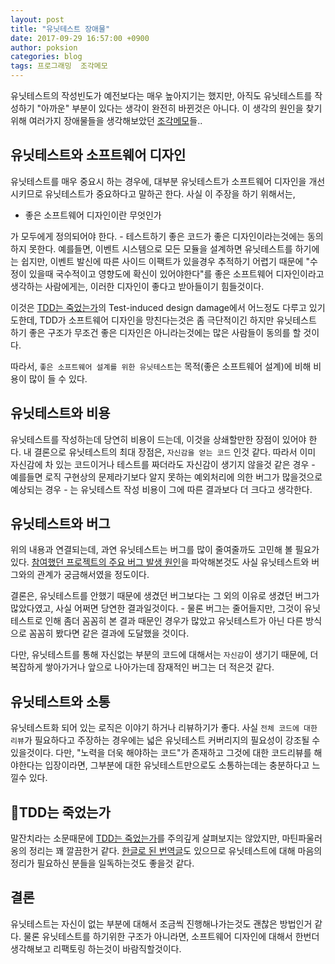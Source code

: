 ```yaml
---
layout: post
title: "유닛테스트 장애물"
date: 2017-09-29 16:57:00 +0900
author: poksion
categories: blog
tags: 프로그래밍  조각메모
---
```


유닛테스트의 작성빈도가 예전보다는 매우 높아지기는 했지만, 아직도 유닛테스트를 작성하기 "아까운" 부분이 있다는 생각이 완전히 바뀐것은 아니다. 이 생각의 원인을 찾기 위해 여러가지 장애물들을 생각해보았던 [조각메모](/blog/2015/03/17/조각메모.html)들..

## 유닛테스트와 소프트웨어 디자인

유닛테스트를 매우 중요시 하는 경우에, 대부분 유닛테스트가 소프트웨어 디자인을 개선시키므로 유닛테스트가 중요하다고 말하곤 한다. 사실 이 주장을 하기 위해서는,

 * 좋은 소프트웨어 디자인이란 무엇인가

가 모두에게 정의되어야 한다. - 테스트하기 좋은 코드가 좋은 디자인이라는것에는 동의하지 못한다. 예를들면, 이벤트 시스템으로 모든 모듈을 설계하면 유닛테스트를 하기에는 쉽지만, 이벤트 발신에 따른 사이드 이팩트가 있을경우 추적하기 어렵기 때문에 "수정이 있을때 국수적이고 영향도에 확신이 있어야한다"를 좋은 소프트웨어 디자인이라고 생각하는 사람에게는, 이러한 디자인이 좋다고 받아들이기 힘들것이다.

이것은 [TDD는 죽었는가](https://martinfowler.com/articles/is-tdd-dead/)의 Test-induced design damage에서 어느정도 다루고 있기도한데, TDD가 소프트웨어 디자인을 망친다는것은 좀 극단적이긴 하지만 유닛테스트 하기 좋은 구조가 무조건 좋은 디자인은 아니라는것에는 많은 사람들이 동의를 할 것이다.

따라서, ``좋은 소프트웨어 설계를 위한 유닛테스트``는 목적(좋은 소프트웨어 설계)에 비해 비용이 많이 들 수 있다.

## 유닛테스트와 비용

유닛테스트를 작성하는데 당연히 비용이 드는데, 이것을 상쇄할만한 장점이 있어야 한다. 내 결론으로 유닛테스트의 최대 장점은, ``자신감을 얻는 코드`` 인것 같다. 따라서 이미 자신감에 차 있는 코드이거나 테스트를 짜더라도 자신감이 생기지 않을것 같은 경우 - 예를들면 로직 구현상의 문제라기보다 알지 못하는 예외처리에 의한 버그가 많을것으로 예상되는 경우 - 는 유닛테스트 작성 비용이 그에 따른 결과보다 더 크다고 생각한다.

## 유닛테스트와 버그

위의 내용과 연결되는데, 과연 유닛테스트는 버그를 많이 줄여줄까도 고민해 볼 필요가 있다. [참여했던 프로젝트의 주요 버그 발생 원인](/blog/2016/12/30/버그-발생-주요-원인.html)을 파악해본것도 사실 유닛테스트와 버그와의 관계가 궁금해서였을 정도이다.

결론은, 유닛테스트를 안했기 때문에 생겼던 버그보다는 그 외의 이유로 생겼던 버그가 많았다였고, 사실 어쩌면 당연한 결과일것이다. - 물론 버그는 줄어들지만, 그것이 유닛테스트로 인해 좀더 꼼꼼히 본 결과 때문인 경우가 많았고 유닛테스트가 아닌 다른 방식으로 꼼꼼히 봤다면 같은 결과에 도달했을 것이다.

다만, 유닛테스트를 통해 자신없는 부분의 코드에 대해서는 ``자신감``이 생기기 때문에, 더 복잡하게 쌓아가거나 앞으로 나아가는데 잠재적인 버그는 더 적은것 같다.

## 유닛테스트와 소통

유닛테스트화 되어 있는 로직은 이야기 하거나 리뷰하기가 좋다. 사실 ``전체 코드에 대한 리뷰``가 필요하다고 주장하는 경우에는 넓은 유닛테스트 커버리지의 필요성이 강조될 수 있을것이다. 다만, "노력을 더욱 해야하는 코드"가 존재하고 그것에 대한 코드리뷰를 해야한다는 입장이라면, 그부분에 대한 유닛테스트만으로도 소통하는데는 충분하다고 느낄수 있다.

## TDD는 죽었는가

말잔치라는 소문때문에 [TDD는 죽었는가](https://martinfowler.com/articles/is-tdd-dead/)를 주의깊게 살펴보지는 않았지만, 마틴파울러옹의 정리는 꽤 깔끔한거 같다. [한글로 된 번역글](http://jinson.tistory.com/271#content)도 있으므로 유닛테스트에 대해 마음의 정리가 필요하신 분들을 일독하는것도 좋을것 같다.

## 결론

유닛테스트는 자신이 없는 부분에 대해서 조금씩 진행해나가는것도 괜찮은 방법인거 같다. 물론 유닛테스트를 하기위한 구조가 아니라면, 소프트웨어 디자인에 대해서 한번더 생각해보고 리팩토링 하는것이 바람직할것이다.

